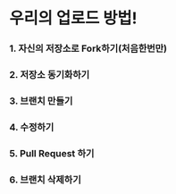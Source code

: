# 우리의 업로드 방법!

### 1. 자신의 저장소로 Fork하기(처음한번만)

### 2. 저장소 동기화하기

### 3. 브랜치 만들기

### 4. 수정하기

### 5. Pull Request 하기

### 6. 브랜치 삭제하기
